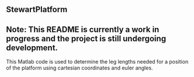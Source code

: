## StewartPlatform

## Note: This README is currently a work in progress and the project is still undergoing development.

This Matlab code is used to determine the leg lengths needed for a position of the platform using cartesian coordinates and euler angles.